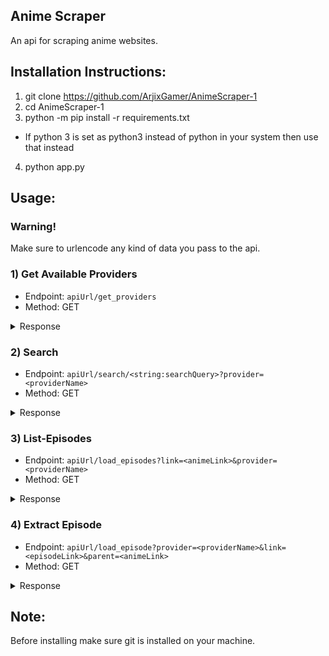 ## Anime Scraper
An api for scraping anime websites.

## Installation Instructions:
1) git clone https://github.com/ArjixGamer/AnimeScraper-1
2) cd AnimeScraper-1
3) python -m pip install -r requirements.txt  
* If python 3 is set as python3 instead of python in your system then use that instead
4) python app.py

## Usage:

### Warning!
Make sure to urlencode any kind of data you pass to the api.

### 1) Get Available Providers
* Endpoint: ``apiUrl/get_providers``
* Method: GET
<details>
<summary>Response</summary>


```json
{
   "message":"ok",
   "data":[
      "4anime",
      "animefreak"
   ]
}
```
</details>


### 2) Search
* Endpoint: ``apiUrl/search/<string:searchQuery>?provider=<providerName>``
* Method: GET
<details>
<summary>Response</summary>


```json
{
   "message":"ok",
   "data":[
      {
         "link":"https://www.animefreak.tv/watch/overlord-ple-ple-pleiades-ova",
         "title":"Overlord: Ple Ple Pleiades (OVA)",
         "poster":""
      },
      {
         "link":"https://www.animefreak.tv/watch/overlord-iii",
         "title":"Overlord III",
         "poster":""
      },
      {
         "link":"https://www.animefreak.tv/watch/overlord",
         "title":"Overlord",
         "poster":""
      }
   ]
}
```
</details>

### 3) List-Episodes
* Endpoint: ``apiUrl/load_episodes?link=<animeLink>&provider=<providerName>``
* Method: GET
<details>
<summary>Response</summary>


```json
{
   "message":"ok",
   "data":[
      {
         "link":"https://www.animefreak.tv/watch/world-witches-hasshin-shimasu/episode/episode-1",
         "ep_no":1
      },
      {
         "link":"https://www.animefreak.tv/watch/world-witches-hasshin-shimasu/episode/episode-2",
         "ep_no":2
      },
      {
         "link":"https://www.animefreak.tv/watch/world-witches-hasshin-shimasu/episode/episode-3",
         "ep_no":3
      }
   ]
}
```
</details>

### 4) Extract Episode
* Endpoint: ``apiUrl/load_episode?provider=<providerName>&link=<episodeLink>&parent=<animeLink>``
* Method: GET
<details>
<summary>Response</summary>


```json
{
   "message":"ok",
   "data":{
      "link":"https://mountainoservo0002.animecdn.com/Shingeki-no-Kyojin-The-Final-Season/Shingeki-no-Kyojin-The-Final-Season-Episode-01-1080p.mp4",
      "headers":{
         "referer":"https://mountainoservo0002.animecdn.com/Shingeki-no-Kyojin-The-Final-Season/Shingeki-no-Kyojin-The-Final-Season-Episode-01-1080p.mp4"
      }
   }
}
```
</details>


## Note:
Before installing make sure git is installed on your machine.
